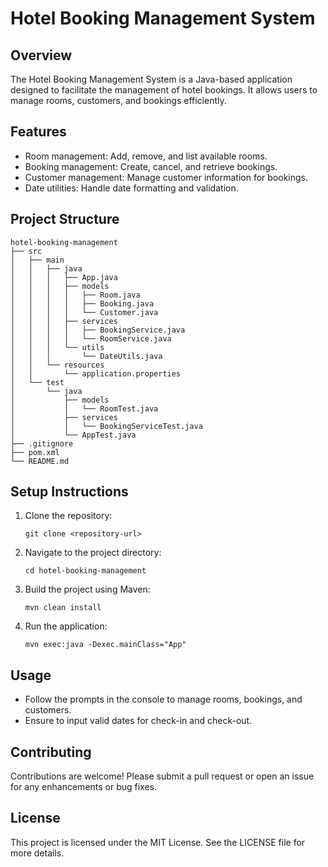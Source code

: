 # Hotel Booking Management System

## Overview
The Hotel Booking Management System is a Java-based application designed to facilitate the management of hotel bookings. It allows users to manage rooms, customers, and bookings efficiently.

## Features
- Room management: Add, remove, and list available rooms.
- Booking management: Create, cancel, and retrieve bookings.
- Customer management: Manage customer information for bookings.
- Date utilities: Handle date formatting and validation.

## Project Structure
```
hotel-booking-management
├── src
│   ├── main
│   │   ├── java
│   │   │   ├── App.java
│   │   │   ├── models
│   │   │   │   ├── Room.java
│   │   │   │   ├── Booking.java
│   │   │   │   └── Customer.java
│   │   │   ├── services
│   │   │   │   ├── BookingService.java
│   │   │   │   └── RoomService.java
│   │   │   └── utils
│   │   │       └── DateUtils.java
│   │   └── resources
│   │       └── application.properties
│   └── test
│       └── java
│           ├── models
│           │   └── RoomTest.java
│           ├── services
│           │   └── BookingServiceTest.java
│           └── AppTest.java
├── .gitignore
├── pom.xml
└── README.md
```

## Setup Instructions
1. Clone the repository:
   ```
   git clone <repository-url>
   ```
2. Navigate to the project directory:
   ```
   cd hotel-booking-management
   ```
3. Build the project using Maven:
   ```
   mvn clean install
   ```
4. Run the application:
   ```
   mvn exec:java -Dexec.mainClass="App"
   ```

## Usage
- Follow the prompts in the console to manage rooms, bookings, and customers.
- Ensure to input valid dates for check-in and check-out.

## Contributing
Contributions are welcome! Please submit a pull request or open an issue for any enhancements or bug fixes.

## License
This project is licensed under the MIT License. See the LICENSE file for more details.